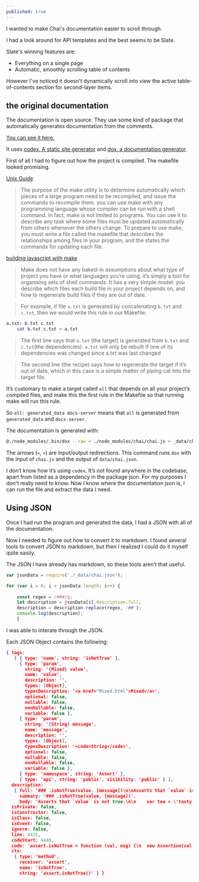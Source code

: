 ```yaml
---
published: true
---
```

I wanted to make Chai's documentation easier to scroll through.

I had a look around for API templates and the best seems to be Slate.

Slate's winning features are: 

- Everything on a single page
- Automatic, smoothly scrolling table of contents

However I've noticed it doesn't dynamically scroll into view the active table-of-contents section for second-layer items.

## the original documentation

The documentation is open source. They use some kind of package that automatically generates documentation from the comments.

[You can see it here.](https://github.com/chaijs/chai-docs/blob/8620abe8ba41574bd849899d147701c5b0209d8d/chai.js#L2175)

It uses [codex, A static site generator](https://www.npmjs.com/package/codex) and [dox, a documentation generator](https://www.npmjs.com/package/dox).

First of all I had to figure out how the project is compiled. The makefile looked promising.

[Unix Guide](http://www.tutorialspoint.com/unix_commands/make.htm)

> The purpose of the make utility is to determine automatically which pieces of a large program need to be recompiled, and issue the commands to recompile them. you can use make with any programming language whose compiler can be run with a shell command. In fact, make is not limited to programs. You can use it to describe any task where some files must be updated automatically from others whenever the others change. 
To prepare to use make, you must write a file called the makefile that describes the relationships among files in your program, and the states the commands for updating each file. 

[building javascript with make](https://blog.jcoglan.com/2014/02/05/building-javascript-projects-with-make/)

> Make does not have any baked-in assumptions about what type of project you have or what languages you’re using, it’s simply a tool for organising sets of shell commands. It has a very simple model: you describe which files each build file in your project depends on, and how to regenerate build files if they are out of date. 

> For example, if file `a.txt` is generated by concatenating `b.txt` and `c.txt`, then we would write this rule in our Makefile:

```bash
a.txt: b.txt c.txt
	cat b.txt c.txt > a.txt
```

> The first line says that `a.txt` (the target) is generated from `b.txt` and `c.txt`(the dependencies). `a.txt` will only be rebuilt if one of its dependencies was changed since a.txt was last changed

> The second line (the recipe) says how to regenerate the target if it’s out of date, which in this case is a simple matter of piping cat into the target file.

It’s customary to make a target called `all` that depends on all your project’s compiled files, and make this the first rule in the Makefile so that running make will run this rule.

So `all: generated_data docs-server` means that `all` is generated from `generated_data` and `docs-server`.

The documentation is generated with:

```bash
@./node_modules/.bin/dox --raw < ./node_modules/chai/chai.js > _data/chai.json
```

The arrows (`<`, `>`) are input/output redirections.
This command runs `dox` with the input of `chai.js` and the output of `data/chai.json`.
 
I don’t know how it’s using `codex`. It’s not found anywhere in the codebase, apart from listed as a dependency in the package json. For my purposes I don't really need to know. Now I know where the documentation json is, I can run the file and extract the data I need.

## Using JSON

Once I had run the program and generated the data, I had a JSON with all of the documentation.

Now I needed to figure out how to convert it to markdown. I found several tools to convert JSON to markdown, but then I realized I could do it myself quite easily.
 
The JSON I have already has markdown, so these tools aren’t that useful. 

```javascript
var jsonData = require('./_data/chai.json');

for (var i = 0; i < jsonData.length; i++) {
    
    const regex = /###/g;
    let description = jsonData[i].description.full;
    description = description.replace(regex, '##');
    console.log(description);
    }
```

I was able to interate through the JSON.

Each JSON Object contains the following:

```json
{ tags: 
   [ { type: 'name', string: 'isNotTrue' },
     { type: 'param',
       string: '{Mixed} value',
       name: 'value',
       description: '',
       types: [Object],
       typesDescription: '<a href="Mixed.html">Mixed</a>',
       optional: false,
       nullable: false,
       nonNullable: false,
       variable: false },
     { type: 'param',
       string: '{String} message',
       name: 'message',
       description: '',
       types: [Object],
       typesDescription: '<code>String</code>',
       optional: false,
       nullable: false,
       nonNullable: false,
       variable: false },
     { type: 'namespace', string: 'Assert' },
     { type: 'api', string: 'public', visibility: 'public' } ],
  description: 
   { full: '### .isNotTrue(value, [message])\n\nAsserts that `value` is not true.\n\n    var tea = \'tasty chai\';\n    assert.isNotTrue(tea, \'great, time for tea!\');',
     summary: '### .isNotTrue(value, [message])',
     body: 'Asserts that `value` is not true.\n\n    var tea = \'tasty chai\';\n    assert.isNotTrue(tea, \'great, time for tea!\');' },
  isPrivate: false,
  isConstructor: false,
  isClass: false,
  isEvent: false,
  ignore: false,
  line: 4425,
  codeStart: 4440,
  code: 'assert.isNotTrue = function (val, msg) {\n  new Assertion(val, msg, assert.isNotTrue, true).to.not.equal(true);\n};',
  ctx: 
   { type: 'method',
     receiver: 'assert',
     name: 'isNotTrue',
     string: 'assert.isNotTrue()' } }
```
